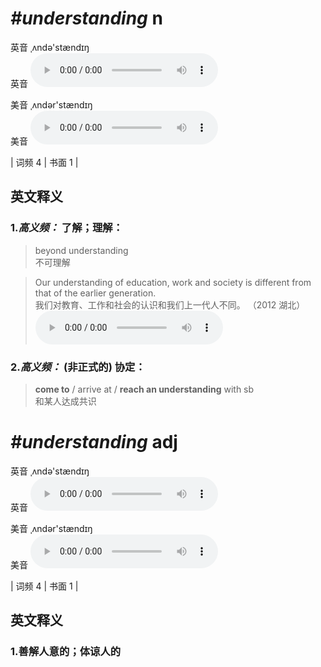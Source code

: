 # ***\#understanding*** n
英音 ˌʌndə'stændɪŋ  
英音
<audio src="./media/understanding-B.aac" controls="controls"></audio>

美音 ˌʌndər'stændɪŋ  
美音
<audio src="./media/understanding.aac" controls="controls"></audio>



| 词频 4 | 书面 1 |  

英文释义
---
### 1.*高义频：* **了解；理解：**  

 > beyond understanding   
 > 不可理解    

 > Our understanding of education, work and society is different from that of the earlier generation.  
 > 我们对教育、工作和社会的认识和我们上一代人不同。  （2012 湖北）  
<audio src="./media/understanding51.aac" controls="controls"></audio>

### 2.*高义频：* **(非正式的) 协定：**  

 > **come to** / arrive at / **reach an understanding** with sb  
 > 和某人达成共识    


# ***\#understanding*** adj
英音 ˌʌndə'stændɪŋ  
英音
<audio src="./media/understanding-B.aac" controls="controls"></audio>

美音 ˌʌndər'stændɪŋ  
美音
<audio src="./media/understanding.aac" controls="controls"></audio>



| 词频 4 | 书面 1 |  

英文释义
---
### 1.**善解人意的；体谅人的**  


